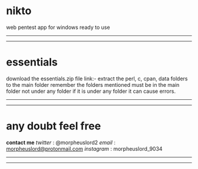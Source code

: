 # nikto
web pentest app for windows ready to use
****************************************************************************************************************************************************************
****************************************************************************************************************************************************************

# essentials
download the essentials.zip file link:- 
extract the perl, c, cpan, data folders to the main folder remember the folders mentioned must be in the main folder not under any folder if it is under any folder it can cause errors.

****************************************************************************************************************************************************************
****************************************************************************************************************************************************************

# any doubt feel free
**contact me**
_twitter_ : @morpheuslord2
_email_ : morpheuslord@protonmail.com
_instagram_ : morpheuslord_9034

****************************************************************************************************************************************************************
****************************************************************************************************************************************************************

